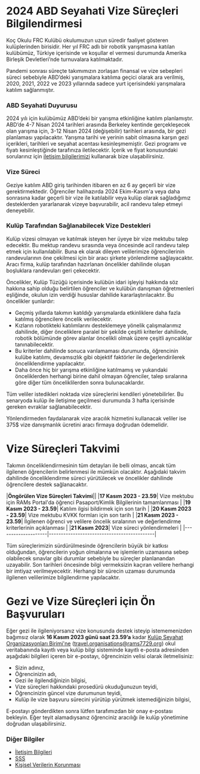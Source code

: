 # 2024 ABD Seyahati Vize Süreçleri Bilgilendirmesi
Koç Okulu FRC Kulübü okulumuzun uzun süredir faaliyet gösteren kulüplerinden birisidir. Her yıl FRC adlı bir robotik yarışmasına katılan kulübümüz, Türkiye içerisinde ve koşullar el vermesi durumunda Amerika Birleşik Devletleri’nde turnuvalara katılmaktadır. 

Pandemi sonrası süreçte takımımızın zorlaşan finansal ve vize sebepleri süreci sebebiyle ABD’deki yarışmalara katılıma geçici olarak ara verilmiş, 2020, 2021, 2022 ve 2023 yıllarında sadece yurt içerisindeki yarışmalara katılım sağlanmıştır.
### ABD Seyahati Duyurusu
2024 yılı için kulübümüz ABD’deki bir yarışma etkinliğine katılım planlamıştır. ABD’de 4-7 Nisan 2024 tarihleri arasında Berkeley kentinde gerçekleşecek olan yarışma için, 3-12 Nisan 2024 (değişebilir) tarihleri arasında, bir gezi planlaması yapılacaktır. Yarışma tarihi ve yerinin sabit olmasına karşın gezi içerikleri, tarihleri ve seyahat acentası kesinleşmemiştir. Gezi programı ve fiyatı kesinleştiğinde tarafınıza iletilecektir. İçerik ve fiyat konusundaki sorularınız için [iletişim bilgilerimizi](https://kb.rams7729.org/parents24/travelcontacts.html) kullanarak bize ulaşabilirsiniz.
### Vize Süreci
Geziye katılım ABD giriş tarihinden itibaren en az 6 ay geçerli bir vize gerektirmektedir. Öğrenciler halihazırda 2024 Ekim-Kasım'a veya daha sonrasına kadar geçerli bir vize ile katılabilir veya kulüp olarak sağladığımız desteklerden yararlanarak vizeye başvurabilir, acil randevu talep etmeyi deneyebilir. 
### Kulüp Tarafından Sağlanabilecek Vize Destekleri
Kulüp vizesi olmayan ve katılmak isteyen her üyeye bir vize mektubu talep edecektir. Bu mektup randevu sırasında veya öncesinde acil randevu talep etmek için kullanılabilir. Buna ek olarak dileyen velilerimize öğrencilerinin randevularının öne çekilmesi için bir aracı şirkete yönlendirme sağlayacaktır. Aracı firma, kulüp tarafından hazırlanan öncelikler dahilinde oluşan boşluklara randevuları geri çekecektir.

Öncelikler, Kulüp Tüzüğü içerisinde kulübün idari işleyişi hakkında söz hakkına sahip olduğu belirtilen öğrenciler ve kulübün danışman öğretmenleri eşliğinde, okulun izin verdiği hususlar dahilide kararlaştırılacaktır. Bu öncelikler şunlardır:
- Geçmiş yıllarda takımın katıldığı yarışmalarda etkinliklere daha fazla katılmış öğrencilere öncelik verilecektir.
- Kızların robotikteki katılımlarını desteklemeye yönelik çalışmalarımız dahilinde, diğer önceliklere paralel bir şekilde çeşitli kriterler dahilinde, robotik bölümünde görev alanlar öncelikli olmak üzere çeşitli ayrıcalıklar tanınabilecektir.
- Bu kriterler dahilinde sonuca varılamaması durumunda, öğrencinin kulübe katılımı, devamsızlık gibi objektif faktörler ile değerlendirilerek önceliklendirme yapılacaktır.
- Daha önce hiç bir yarışma etkinliğine katılmamış ve yukarıdaki önceliklerden herhangi birine dahil olmayan öğrenciler, talep sıralarına göre diğer tüm önceliklilerden sonra bulunacaklardır.

Tüm veliler istedikleri noktada vize süreçlerini kendileri yönetebilirler. Bu senaryoda kulüp ile iletişime geçilmesi durumunda 3 hafta içerisinde gereken evraklar sağlanabilecektir.

Yönlendirmeden faydalanarak vize aracılık hizmetini kullanacak veliler ise 375$ vize danışmanlık ücretini aracı firmaya doğrudan ödemelidir.

# Vize Süreçleri Takvimi

Takımın önceliklendirmesinin tüm detayları ile belli olması, ancak tüm ilgilenen öğrencilerin belirlenmesi ile mümkün olacaktır. Aşağıdaki takvim dahilinde önceliklendirme süreci yürütülecek ve öncelikler dahilinde öğrencilere destek sağlanacaktır.

|**Öngörülen Vize Süreçleri Takvimi**||
|**17 Kasım 2023 - 23.59**| Vize mektubu için RAMs Portal'da öğrenci Pasaport/Kimlik Bilgilerinin tamamlanması |
|**19 Kasım 2023 - 23.59**| Katılım ilgisi bildirmek için son tarih |
|**20 Kasım 2023 - 23.59**| Vize mektubu KVKK formları için son tarih |
|**21 Kasım 2023 - 23.59**| İlgilenen öğrenci ve velilere öncelik sıralarının ve değerlendirme kriterlerinin açıklanması |
|**21 Kasım 2023**| Vize süreci yönlendirmeleri |
|--------------------|--------------------------------------------|

Tüm süreçlerimizin sürdürülmesinde öğrencilerin büyük bir katkısı olduğundan, öğrencilerin yoğun olmalarına ve işlemlerin uzamasına sebep olabilecek sınavlar gibi durumlar sebebiyle bu süreçler planlanandan uzayabilir. Son tarihleri öncesinde bilgi vermeksizin kaçıran velilere herhangi bir imtiyaz verilmeyecektir. Herhangi bir sürecin uzaması durumunda ilgilenen velilerimize bilgilendirme yapılacaktır.

# Gezi ve Vize Süreçleri için Ön Başvuruları

Eğer gezi ile ilgileniyorsanız vize konusunda destek isteyip istememenizden bağımsız olarak **16 Kasım 2023 günü saat 23.59’a** kadar [Kulüp Seyahat Organizasyonları Birimi'ne](mailto:travel.organisations@rams7729.org]) (travel.organisations@rams7729.org) okul veritabanında kayıtlı veya kulüp bilgi sisteminde kayıtlı e-posta adresinden aşağıdaki bilgileri içeren bir e-postayı, öğrencinizin velisi olarak iletmelisiniz:
- Sizin adınız,
- Öğrencinizin adı,
- Gezi ile ilgilendiğinizin bilgisi,
- Vize süreçleri hakkındaki prosedürü okuduğunuzun teyidi,
- Öğrencinizin güncel vize durumunun teyidi,
- Kulüp ile vize başvuru sürecini yürütüp yürütmek istemediğinizin bilgisi,

E-postayı gönderdikten sonra lütfen tarafımızdan bir onay e-postası bekleyin. Eğer teyit alamadıysanız öğrenciniz aracılığı ile kulüp yönetimine doğrudan ulaşabilirsiniz.

### Diğer Bilgiler
- [İletişim Bilgileri](TravelContacts.md)
- [SSS](FAQ.md)
- [Kişisel Verilerin Korunması](PrivacyOverview.md)
